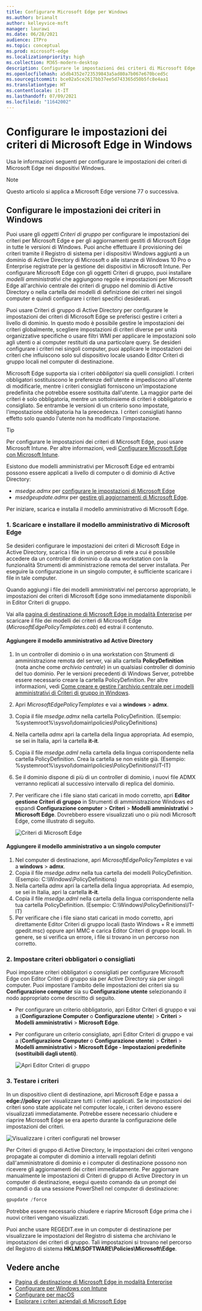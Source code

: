 ```yaml
---
title: Configurare Microsoft Edge per Windows
ms.author: brianalt
author: kelleyvice-msft
manager: laurawi
ms.date: 06/28/2021
audience: ITPro
ms.topic: conceptual
ms.prod: microsoft-edge
ms.localizationpriority: high
ms.collection: M365-modern-desktop
description: Configurare le impostazioni dei criteri di Microsoft Edge nei dispositivi Windows
ms.openlocfilehash: a5db4352e723539843a5ad80a7b067e670bced5c
ms.sourcegitcommit: bce02a5ce2617bb37ee5d743365d50b5fc8e4aa1
ms.translationtype: HT
ms.contentlocale: it-IT
ms.lasthandoff: 07/09/2021
ms.locfileid: "11642002"
---
```

# <a name="configure-microsoft-edge-policy-settings-on-windows"></a>Configurare le impostazioni dei criteri di Microsoft Edge in Windows

Usa le informazioni seguenti per configurare le impostazioni dei criteri di Microsoft Edge nei dispositivi Windows.

> [!NOTE]
> Questo articolo si applica a Microsoft Edge versione 77 o successiva.

## <a name="configure-policy-settings-on-windows"></a>Configurare le impostazioni dei criteri in Windows

Puoi usare gli _oggetti Criteri di gruppo_ per configurare le impostazioni dei criteri per Microsoft Edge e per gli aggiornamenti gestiti di Microsoft Edge in tutte le versioni di Windows. Puoi anche effettuare il provisioning dei criteri tramite il Registro di sistema per i dispositivi Windows aggiunti a un dominio di Active Directory di Microsoft o alle istanze di Windows 10 Pro o Enterprise registrate per la gestione dei dispositivi in Microsoft Intune. Per configurare Microsoft Edge con gli oggetti Criteri di gruppo, puoi installare _modelli amministrativi_ che aggiungono regole e impostazioni per Microsoft Edge all'archivio centrale dei criteri di gruppo nel dominio di Active Directory o nella cartella dei modelli di definizione dei criteri nei singoli computer e quindi configurare i criteri specifici desiderati.

Puoi usare Criteri di gruppo di Active Directory per configurare le impostazioni dei criteri di Microsoft Edge se preferisci gestire i criteri a livello di dominio. In questo modo è possibile gestire le impostazioni dei criteri globalmente, scegliere impostazioni di criteri diverse per unità organizzative specifiche o usare filtri WMI per applicare le impostazioni solo agli utenti o ai computer restituiti da una particolare query. Se desideri configurare i criteri nei singoli computer, puoi applicare le impostazioni dei criteri che influiscono solo sul dispositivo locale usando Editor Criteri di gruppo locali nel computer di destinazione.

Microsoft Edge supporta sia i criteri _obbligatori_ sia quelli _consigliati_. I criteri obbligatori sostituiscono le preferenze dell'utente e impediscono all'utente di modificarle, mentre i criteri consigliati forniscono un'impostazione predefinita che potrebbe essere sostituita dall'utente. La maggior parte dei criteri è solo obbligatoria, mentre un sottoinsieme di criteri è obbligatorio e consigliato. Se entrambe le versioni di un criterio sono impostate, l'impostazione obbligatoria ha la precedenza. I criteri consigliati hanno effetto solo quando l'utente non ha modificato l'impostazione.

>[!TIP]
> Per configurare le impostazioni dei criteri di Microsoft Edge, puoi usare Microsoft Intune. Per altre informazioni, vedi [Configurare Microsoft Edge con Microsoft Intune](configure-edge-with-intune.md).

Esistono due modelli amministrativi per Microsoft Edge ed entrambi possono essere applicati a livello di computer o di dominio di Active Directory:

- *msedge.admx* per [configurare le impostazioni di Microsoft Edge](microsoft-edge-policies.md)
- *msedgeupdate.admx* per [gestire gli aggiornamenti di Microsoft Edge](microsoft-edge-update-policies.md).

Per iniziare, scarica e installa il modello amministrativo di Microsoft Edge.

### <a name="1-download-and-install-the-microsoft-edge-administrative-template"></a>1. Scaricare e installare il modello amministrativo di Microsoft Edge

Se desideri configurare le impostazioni dei criteri di Microsoft Edge in Active Directory, scarica i file in un percorso di rete a cui è possibile accedere da un controller di dominio o da una workstation con la funzionalità Strumenti di amministrazione remota del server installata. Per eseguire la configurazione in un singolo computer, è sufficiente scaricare i file in tale computer.

Quando aggiungi i file dei modelli amministrativi nel percorso appropriato, le impostazioni dei criteri di Microsoft Edge sono immediatamente disponibili in Editor Criteri di gruppo.

Vai alla [pagina di destinazione di Microsoft Edge in modalità Enterprise](https://aka.ms/EdgeEnterprise) per scaricare il file dei modelli dei criteri di Microsoft Edge (*MicrosoftEdgePolicyTemplates.cab*) ed estrai il contenuto.

#### <a name="add-the-administrative-template-to-active-directory"></a>Aggiungere il modello amministrativo ad Active Directory

1. In un controller di dominio o in una workstation con Strumenti di amministrazione remota del server, vai alla cartella **PolicyDefinition** (nota anche come _archivio centrale_) in un qualsiasi controller di dominio del tuo dominio. Per le versioni precedenti di Windows Server, potrebbe essere necessario creare la cartella PolicyDefinition. Per altre informazioni, vedi [Come creare e gestire l'archivio centrale per i modelli amministrativi di Criteri di gruppo in Windows](https://support.microsoft.com/help/3087759/how-to-create-and-manage-the-central-store-for-group-policy-administra).
2. Apri *MicrosoftEdgePolicyTemplates* e vai a **windows** > **admx**.
3. Copia il file *msedge.admx* nella cartella PolicyDefinition. (Esempio: %systemroot%\sysvol\domain\policies\PolicyDefinitions)
4. Nella cartella *admx* apri la cartella della lingua appropriata. Ad esempio, se sei in Italia, apri la cartella **it-it**.
5. Copia il file *msedge.adml* nella cartella della lingua corrispondente nella cartella PolicyDefinition. Crea la cartella se non esiste già. (Esempio: %systemroot%\sysvol\domain\policies\PolicyDefinitions\IT-IT)
6. Se il dominio dispone di più di un controller di dominio, i nuovi file ADMX verranno replicati al successivo intervallo di replica del dominio.
7. Per verificare che i file siano stati caricati in modo corretto, apri **Editor gestione Criteri di gruppo** in Strumenti di amministrazione Windows ed espandi **Configurazione computer** > **Criteri** > **Modelli amministrativi** > **Microsoft Edge**. Dovrebbero essere visualizzati uno o più nodi Microsoft Edge, come illustrato di seguito.

    ![Criteri di Microsoft Edge](./media/configure-microsoft-edge/edge-gpo-policies.png)

#### <a name="add-the-administrative-template-to-an-individual-computer"></a>Aggiungere il modello amministrativo a un singolo computer

1. Nel computer di destinazione, apri *MicrosoftEdgePolicyTemplates* e vai a **windows** > **admx**.
2. Copia il file *msedge.admx* nella tua cartella dei modelli PolicyDefinition. (Esempio: C:\Windows\PolicyDefinitions)
3. Nella cartella *admx* apri la cartella della lingua appropriata. Ad esempio, se sei in Italia, apri la cartella **it-it**.
4. Copia il file *msedge.adml* nella cartella della lingua corrispondente nella tua cartella PolicyDefinition. (Esempio: C:\Windows\PolicyDefinitions\IT-IT)
5. Per verificare che i file siano stati caricati in modo corretto, apri direttamente Editor Criteri di gruppo locali (tasto Windows + R e immetti gpedit.msc) oppure apri MMC e carica Editor Criteri di gruppo locali. In genere, se si verifica un errore, i file si trovano in un percorso non corretto.

### <a name="2-set-mandatory-or-recommended-policies"></a>2. Impostare criteri obbligatori o consigliati

Puoi impostare criteri obbligatori o consigliati per configurare Microsoft Edge con Editor Criteri di gruppo sia per Active Directory sia per singoli computer. Puoi impostare l'ambito delle impostazioni dei criteri sia su **Configurazione computer** sia su **Configurazione utente** selezionando il nodo appropriato come descritto di seguito.

- Per configurare un criterio obbligatorio, apri Editor Criteri di gruppo e vai a (**Configurazione Computer** o **Configurazione utente**) > **Criteri** > **Modelli amministrativi** > **Microsoft Edge**.
- Per configurare un criterio consigliato, apri Editor Criteri di gruppo e vai a (**Configurazione Computer** o **Configurazione utente**) > **Criteri** > **Modelli amministrativi** > **Microsoft Edge - Impostazioni predefinite (sostituibili dagli utenti)**.

  ![Apri Editor Criteri di gruppo](./media/configure-microsoft-edge/edge-ad-policy.png)

### <a name="3-test-your-policies"></a>3. Testare i criteri

In un dispositivo client di destinazione, apri Microsoft Edge e passa a **edge://policy** per visualizzare tutti i criteri applicati. Se le impostazioni dei criteri sono state applicate nel computer locale, i criteri devono essere visualizzati immediatamente. Potrebbe essere necessario chiudere e riaprire Microsoft Edge se era aperto durante la configurazione delle impostazioni dei criteri.

![Visualizzare i criteri configurati nel browser](./media/configure-microsoft-edge/edge-gpEdit.png)

Per Criteri di gruppo di Active Directory, le impostazioni dei criteri vengono propagate ai computer di dominio a intervalli regolari definiti dall'amministratore di dominio e i computer di destinazione possono non ricevere gli aggiornamenti dei criteri immediatamente. Per aggiornare manualmente le impostazioni di Criteri di gruppo di Active Directory in un computer di destinazione, esegui questo comando da un prompt dei comandi o da una sessione PowerShell nel computer di destinazione:

``` powershell
gpupdate /force
```

Potrebbe essere necessario chiudere e riaprire Microsoft Edge prima che i nuovi criteri vengano visualizzati.

Puoi anche usare REGEDIT.exe in un computer di destinazione per visualizzare le impostazioni del Registro di sistema che archiviano le impostazioni dei criteri di gruppo. Tali impostazioni si trovano nel percorso del Registro di sistema **HKLM\SOFTWARE\Policies\Microsoft\Edge**.

## <a name="see-also"></a>Vedere anche

- [Pagina di destinazione di Microsoft Edge in modalità Enterprise](https://aka.ms/EdgeEnterprise)
- [Configurare per Windows con Intune](configure-edge-with-intune.md)
- [Configurare per macOS](configure-microsoft-edge-on-mac.md)
- [Esplorare i criteri aziendali di Microsoft Edge](microsoft-edge-policies.md)


